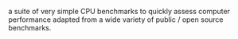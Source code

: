 a suite of very simple CPU benchmarks to quickly assess computer performance
adapted from a wide variety of public / open source benchmarks.

